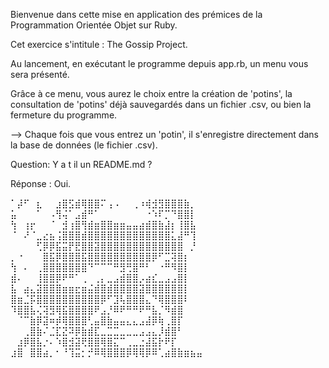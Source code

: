 Bienvenue dans cette mise en application des prémices de la Programmation Orientée Objet sur Ruby.

Cet exercice s'intitule : The Gossip Project.

Au lancement, en exécutant le programme depuis app.rb, un menu vous sera présenté.

Grâce à ce menu, vous aurez le choix entre la création de 'potins', la consultation de 'potins' déjà sauvegardés dans un fichier .csv, ou bien la fermeture du programme.

--> Chaque fois que vous entrez un 'potin', il s'enregistre directement dans la base de données (le fichier .csv).

Question: Y a t il un README.md ?

Réponse : Oui.

⠁⡼⠋⠀⣆⠀⠀⣰⣿⣫⣾⢿⣿⣿⠍⢠⠠⠀⠀⢀⠰⢾⣺⣻⣿⣿⣿⣷⡀⠀
⣥⠀⠀⠀⠁⠀⠠⢻⢬⠁⣠⣾⠛⠁⠀⠀⠀⠀⠀⠀⠀⠐⠱⠏⡉⠙⣿⣿⡇⠀
⢳⠀⢰⡖⠀⠀⠈⠀⣺⢰⣿⢻⣾⣶⣿⣿⣶⣶⣤⣤⣴⣾⣿⣷⣼⡆⢸⣿⣧⠀
⠈⠀⠜⠈⣀⣔⣦⢨⣿⣿⣿⣾⣿⣿⣿⣿⣿⣿⣿⣿⣿⣿⣿⣿⣿⣅⣼⠛⢹⠀
⠀⠀⠀⠀⢋⡿⡿⣯⣭⡟⣟⣿⣿⣽⣿⣿⣿⣿⣿⣿⣿⣿⣿⣿⣿⣿⣿⠀⡘⠀
⡀⠐⠀⠀⠀⣿⣯⡿⣿⣿⣿⣯⣿⣿⣿⣿⣿⣿⣿⣿⣿⣿⡿⠋⣉⢽⣿⡆⠀⠀
⢳⠀⠄⠀⢀⣿⣿⣿⣿⣿⣿⣿⠙⠉⠉⠉⠛⣻⢛⣿⠛⠃⠀⠐⠛⠻⣿⡇⠀⠀
⣾⠄⠀⠀⢸⣿⣿⡿⠟⠛⠁⢀⠀⢀⡄⣀⣠⣾⣿⣿⡠⣴⣎⣀⣠⣠⣿⡇⠀⠀
⣧⠀⣴⣄⣽⣿⣿⣿⣶⣶⣖⣶⣬⣾⣿⣾⣿⣿⣿⣿⣽⣿⣿⣿⣿⣿⣿⡇⠀⠀
⣿⣶⣈⡯⣿⣿⣿⣿⣿⣿⣿⣿⣿⣿⡿⠋⣹⢧⣿⣿⣿⣄⠙⢿⣿⣿⣿⠇⠀⠀
⠹⣿⣿⣧⢌⢽⣻⢿⣯⣿⣿⣿⣿⠟⣠⡘⠿⠟⠛⠛⠟⠛⣧⡈⠻⣾⣿⠀⠀⠀
⠀⠈⠉⣷⡿⣽⠶⡾⢿⣿⣿⣿⢃⣤⣿⣷⣤⣤⣄⣄⣠⣼⡿⢷⢀⣿⡏⠀⠀⠀
⠀⠀⢀⣿⣷⠌⣈⣏⣝⠽⡿⣷⣾⣏⣀⣉⣉⣀⣀⣀⣠⣠⣄⡸⣾⣿⠃⠀⠀⠀
⠀⣰⡿⣿⣧⡐⠄⠱⣿⣺⣽⢟⣿⣿⢿⣿⣍⠉⢀⣀⣐⣼⣯⡗⠟⡏⠀⠀⠀⠀
⣰⣿⠀⣿⣿⣴⡀⠂⠘⢹⣭⡂⡚⠿⢿⣿⣿⣿⡿⢿⢿⡿⠿⢁⣴⣿⣷⣶⣦⣤
